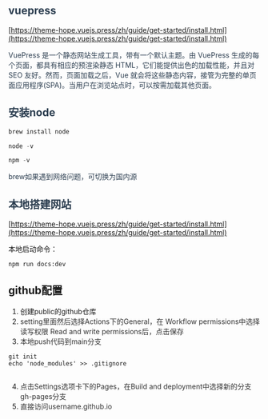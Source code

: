 ## <font style="color:rgb(44, 62, 80);">vuepress</font>
[https://theme-hope.vuejs.press/zh/guide/get-started/install.html](https://theme-hope.vuejs.press/zh/guide/get-started/install.html)

<font style="color:rgb(44, 62, 80);">VuePress 是一个静态网站生成工具，带有一个默认主题。由 VuePress 生成的每个页面，都具有相应的预渲染静态 HTML，它们能提供出色的加载性能，并且对 SEO 友好。然而，页面加载之后，Vue 就会将这些静态内容，接管为完整的单页面应用程序(SPA)。当用户在浏览站点时，可以按需加载其他页面。</font>

<font style="color:rgb(44, 62, 80);"></font>

## <font style="color:rgb(44, 62, 80);"> 安装node</font>
```cpp
brew install node

node -v

npm -v
```

<font style="color:rgb(44, 62, 80);">brew如果遇到网络问题，可切换为国内源</font>



## <font style="color:rgb(44, 62, 80);">本地搭建网站</font>
[https://theme-hope.vuejs.press/zh/guide/get-started/install.html](https://theme-hope.vuejs.press/zh/guide/get-started/install.html)

本地启动命令：

```plain
npm run docs:dev
```





## github配置
1. 创建public的github仓库
2. <font style="color:rgb(51, 51, 51);">setting里面然后选择Actions下的General，在 Workflow permissions中选择读写权限 Read and write permissions后，点击保存</font>
3. <font style="color:rgb(51, 51, 51);">本地push代码到main分支</font>

```plain
git init
echo 'node_modules' >> .gitignore


```

4. <font style="color:rgb(51, 51, 51);">点击Settings选项卡下的Pages，在Build and deployment中选择新的分支gh-pages分支</font>
5. <font style="color:rgb(51, 51, 51);">直接访问username.github.io</font>




